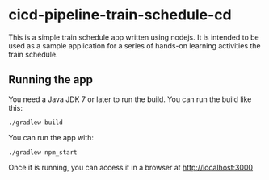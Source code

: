 # cicd-pipeline-train-schedule-cd

This is a simple train schedule app written using nodejs. It is intended to be used as a sample application for a series of hands-on learning activities the train schedule.

## Running the app

You need a Java JDK 7 or later to run the build. You can run the build like this:

    ./gradlew build

You can run the app with:

    ./gradlew npm_start

Once it is running, you can access it in a browser at [http://localhost:3000](http://localhost:3000)
